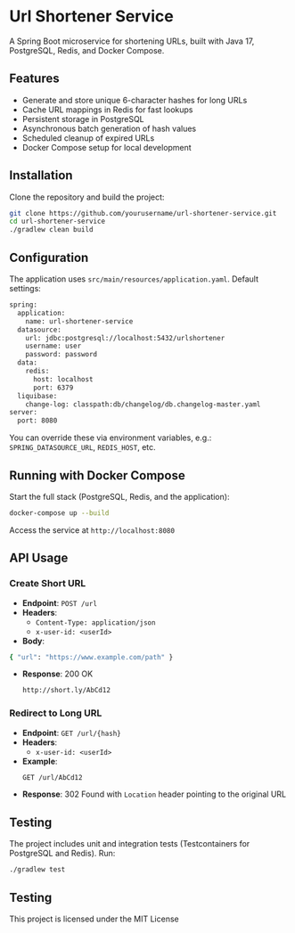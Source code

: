 # Url Shortener Service

A Spring Boot microservice for shortening URLs, built with Java 17, PostgreSQL, Redis, and Docker Compose.

## Features
- Generate and store unique 6-character hashes for long URLs
- Cache URL mappings in Redis for fast lookups
- Persistent storage in PostgreSQL
- Asynchronous batch generation of hash values
- Scheduled cleanup of expired URLs
- Docker Compose setup for local development

## Installation
Clone the repository and build the project:

```bash
git clone https://github.com/yourusername/url-shortener-service.git
cd url-shortener-service
./gradlew clean build
```

## Configuration
The application uses `src/main/resources/application.yaml`. Default settings:

```bash
spring:
  application:
    name: url-shortener-service
  datasource:
    url: jdbc:postgresql://localhost:5432/urlshortener
    username: user
    password: password
  data:
    redis:
      host: localhost
      port: 6379
  liquibase:
    change-log: classpath:db/changelog/db.changelog-master.yaml
server:
  port: 8080
```
You can override these via environment variables, e.g.: `SPRING_DATASOURCE_URL`, `REDIS_HOST`, etc.

## Running with Docker Compose
Start the full stack (PostgreSQL, Redis, and the application):

```bash
docker-compose up --build
```
Access the service at `http://localhost:8080`

## API Usage

### Create Short URL
- **Endpoint**: `POST /url`
- **Headers**:
  - `Content-Type: application/json`
  - `x-user-id: <userId>`
- **Body**:
```bash
{ "url": "https://www.example.com/path" }
```
- **Response**: 200 OK
  ```bash
  http://short.ly/AbCd12
  ```
### Redirect to Long URL
- **Endpoint**: `GET /url/{hash}`
- **Headers**:
  - `x-user-id: <userId>`
- **Example**:
  ```bash
  GET /url/AbCd12
  ```
- **Response**: 302 Found with `Location` header pointing to the original URL
  
## Testing
The project includes unit and integration tests (Testcontainers for PostgreSQL and Redis). Run:

```bash
./gradlew test
```

## Testing
This project is licensed under the MIT License
